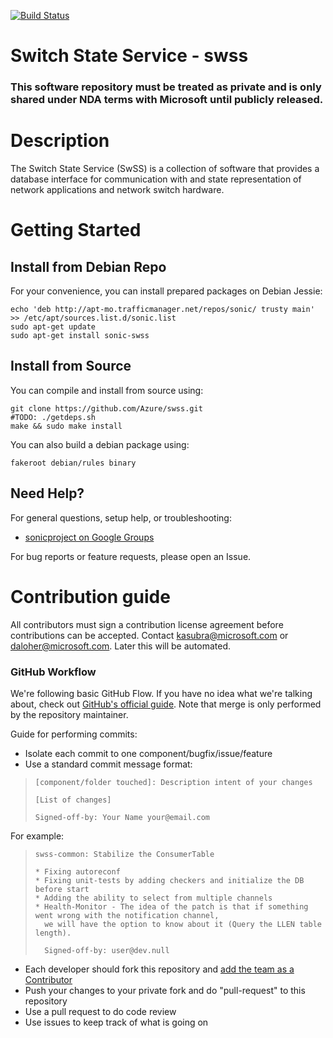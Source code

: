 [![Build Status](https://sonic-jenkins.westus.cloudapp.azure.com/buildStatus/icon?job=swss-build)](https://sonic-jenkins.westus.cloudapp.azure.com/job/swss-build)
# Switch State Service - swss

### This software repository must be treated as private and is only shared under NDA terms with Microsoft until publicly released.

# Description
The Switch State Service (SwSS) is a collection of software that provides a database interface for communication with and state representation of network applications and network switch hardware.

# Getting Started

## Install from Debian Repo

For your convenience, you can install prepared packages on Debian Jessie:

    echo 'deb http://apt-mo.trafficmanager.net/repos/sonic/ trusty main' >> /etc/apt/sources.list.d/sonic.list
    sudo apt-get update
    sudo apt-get install sonic-swss

## Install from Source

You can compile and install from source using:

    git clone https://github.com/Azure/swss.git
    #TODO: ./getdeps.sh
    make && sudo make install

You can also build a debian package using:

    fakeroot debian/rules binary

## Need Help?

For general questions, setup help, or troubleshooting:
- [sonicproject on Google Groups](https://groups.google.com/d/forum/sonicproject)

For bug reports or feature requests, please open an Issue.

# Contribution guide

All contributors must sign a contribution license agreement before contributions can be accepted.  Contact kasubra@microsoft.com or daloher@microsoft.com.  Later this will be automated.

### GitHub Workflow

We're following basic GitHub Flow. If you have no idea what we're talking about, check out [GitHub's official guide](https://guides.github.com/introduction/flow/). Note that merge is only performed by the repository maintainer.

Guide for performing commits:

* Isolate each commit to one component/bugfix/issue/feature
* Use a standard commit message format:

>     [component/folder touched]: Description intent of your changes
>
>     [List of changes]
>
> 	  Signed-off-by: Your Name your@email.com

For example:

>     swss-common: Stabilize the ConsumerTable
>
>     * Fixing autoreconf
>     * Fixing unit-tests by adding checkers and initialize the DB before start
>     * Adding the ability to select from multiple channels
>     * Health-Monitor - The idea of the patch is that if something went wrong with the notification channel,
>       we will have the option to know about it (Query the LLEN table length).
>
>       Signed-off-by: user@dev.null


* Each developer should fork this repository and [add the team as a Contributor](https://help.github.com/articles/adding-collaborators-to-a-personal-repository)
* Push your changes to your private fork and do "pull-request" to this repository
* Use a pull request to do code review
* Use issues to keep track of what is going on

